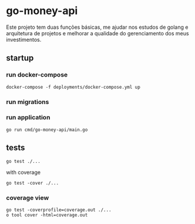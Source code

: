 # go-money-api

  

Este projeto tem duas funções básicas, me ajudar nos estudos de golang e arquitetura de projetos e melhorar a qualidade do gerenciamento dos meus investimentos.

## startup

### run docker-compose
    docker-compose -f deployments/docker-compose.yml up
    
### run migrations
  
### run application
    go run cmd/go-money-api/main.go

##  tests
    go test ./...
with coverage

    go test -cover ./...

### coverage view

    go test -coverprofile=coverage.out ./...
    o tool cover -html=coverage.out